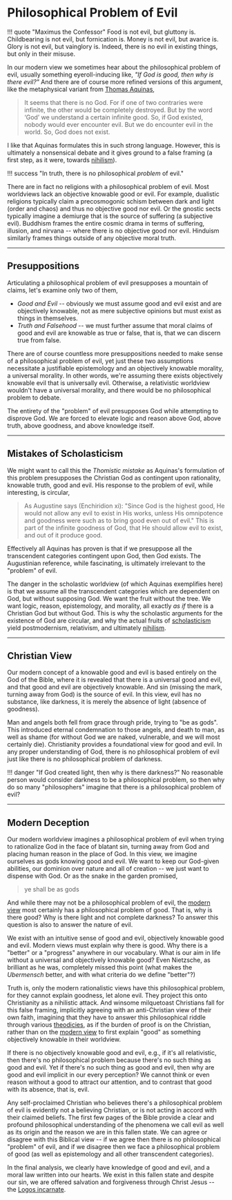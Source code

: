 # Philosophical Problem of Evil
<!--
Lord Jesus Christ, Son of the living God
 Have mercy on me, a sinner

Grant unto me, Lord, wisdom and discernment that I might articulate and glorify all that is good
-->

!!! quote "Maximus the Confessor"
    Food is not evil, but gluttony is. Childbearing is not evil, but fornication is. Money is not evil, but avarice is. Glory is not evil, but vainglory is. Indeed, there is no evil in existing things, but only in their misuse.

In our modern view we sometimes hear about the philosophical problem of evil,
 usually something eyeroll-inducing like, *"If God is good, then why is there evil?"*
And there are of course more refined versions of this argument, like the metaphysical variant from [Thomas Aquinas](https://en.wikipedia.org/wiki/Thomas_Aquinas),

> It seems that there is no God. For if one of two contraries were infinite, the other would be completely destroyed. But by the word ‘God’ we understand a certain infinite good. So, if God existed, nobody would ever encounter evil. But we do encounter evil in the world. So, God does not exist.

I like that Aquinas formulates this in such strong language.
However, this is ultimately a nonsensical debate and it gives ground to a false framing (a first step, as it were, towards [nihilism](nihilism.md)).

!!! success "In truth, there is no philosophical *problem* of evil."

There are in fact no religions with a philosophical problem of evil.
Most worldviews lack an objective knowable good or evil.
For example,
dualistic religions typically claim a precosmogonic schism between dark and light (order and chaos) and thus no objective good nor evil.
Or the gnostic sects typically imagine a demiurge that is the source of suffering (a subjective evil).
Buddhism frames the entire cosmic drama in terms of suffering, illusion, and nirvana -- where there is no objective good nor evil.
Hinduism similarly frames things outside of any objective moral truth.





---

## Presuppositions

Articulating a philosophical problem of evil presupposes a mountain of claims, let's examine only two of them,

* *Good and Evil* -- obviously we must assume good and evil exist and are objectively knowable, not as mere subjective opinions but must exist as things in themselves.
* *Truth and Falsehood* -- we must further assume that moral claims of good and evil are knowable as true or false, that is, that we can discern true from false.

There are of course countless more presuppositions needed to make sense of a philosophical problem of evil, yet just these two assumptions necessitate a justifiable epistemology and an objectively knowable morality, a universal morality. In other words, we're assuming there exists objectively knowable evil that is universally evil. Otherwise, a relativistic worldview wouldn't have a universal morality, and there would be no philosophical problem to debate.

The entirety of the "problem" of evil presupposes God while attempting to disprove God. We are forced to elevate logic and reason above God, above truth, above goodness, and above knowledge itself.





---

## Mistakes of Scholasticism

We might want to call this the *Thomistic mistake* as Aquinas's formulation of this problem presupposes the Christian God as contingent upon rationality, knowable truth, good and evil. His response to the problem of evil, while interesting, is circular,

> As Augustine says (Enchiridion xi): "Since God is the highest good, He would not allow any evil to exist in His works, unless His omnipotence and goodness were such as to bring good even out of evil." This is part of the infinite goodness of God, that He should allow evil to exist, and out of it produce good.

Effectively all Aquinas has proven is that if we presuppose all the transcendent categories contingent upon God, then God exists. The Augustinian reference, while fascinating, is ultimately irrelevant to the "problem" of evil.

The danger in the scholastic worldview (of which Aquinas exemplifies here) is that we assume all the transcendent categories which are dependent on God, but without supposing God. We want the fruit without the tree. We want logic, reason, epistemology, and morality, all exactly *as if* there is a Christian God but without God. This is why the scholastic arguments for the existence of God are circular, and why the actual fruits of [scholasticism](https://en.wikipedia.org/wiki/Scholasticism) yield postmodernism, relativism, and ultimately [nihilism](nihilism.md).





---

## Christian View

Our modern concept of a knowable good and evil is based entirely on the God of the Bible,
 where it is revealed that there is a universal good and evil,
 and that good and evil are objectively knowable. 
And sin (missing the mark, turning away from God) is the source of evil.
In this view, evil has no substance, like darkness,
 it is merely the absence of light (absence of goodness).

Man and angels both fell from grace through pride, trying to "be as gods".
This introduced
 eternal condemnation to those angels,
 and 
 death
 to man,
as well as shame (for without God we are naked, vulnerable, and we will most certainly die).
Christianity provides a foundational view for good and evil.
In any proper understanding of God, there is no philosophical problem of evil just like there is no philosophical problem of darkness.

!!! danger "If God created light, then why is there darkness?"
    No reasonable person would consider darkness to be a philosophical problem, so then why do so many "philosophers" imagine that there is a philosophical problem of evil?





---

## Modern Deception 

Our modern worldview imagines a philosophical problem of evil when trying to rationalize God in the face of blatant sin, turning away from God and placing human reason in the place of God. 
In this view, we imagine ourselves as gods knowing good and evil. We want to keep our God-given abilities, our dominion over nature and all of creation -- we just want to dispense with God. Or as the snake in the garden promised,

> ye shall be as gods

And while there may not be a philosophical problem of evil, the [modern view](index.md) most certainly has a philosophical problem of good. That is, why is there good? Why is there light and not complete darkness? To answer this question is also to answer the nature of evil.

We exist with an intuitive sense of good and evil, objectively knowable good and evil.
Modern views must explain why there is good. Why there is a "better" or a "progress" anywhere in our vocabulary. What is our aim in life without a universal and objectively knowable good?
Even Nietzsche, as brilliant as he was, completely missed this point (what makes the *Ubermensch* better, and with what criteria do we define "better"?)

Truth is, only the modern rationalistic views have this philosophical problem, for they cannot explain goodness, let alone evil. They project this onto Christianity as a nihilistic attack. And winsome milquetoast Christians fall for this false framing, implicitly agreeing with an anti-Christian view of their own faith, imagining that they have to answer this philosophical riddle through various [theodicies](https://en.wikipedia.org/wiki/Theodicy), as if the burden of proof is on the Christian, rather than on the [modern view](index.md) to first explain "good" as something objectively knowable in their worldview.

If there is no objectively knowable good and evil, e.g., if it's all relativistic, then there's no philosophical problem because there's no such thing as good and evil. Yet if there's no such thing as good and evil, then why are good and evil implicit in our every perception? We cannot think or even reason without a good to attract our attention, and to contrast that good with its absence, that is, evil.

Any self-proclaimed Christian who believes there's a philosophical problem of evil is evidently not a believing Christian, or is not acting in accord with their claimed beliefs. The first few pages of the Bible provide a clear and profound philosophical understanding of the phenomena we call evil as well as its origin and the reason we are in this fallen state. 
We can agree or disagree with this Biblical view -- if we agree then there is no philosophical "problem" of evil, and if we disagree then we face a philosophical problem of good (as well as epistemology and all other transcendent categories).

In the final analysis, we clearly have knowledge of good and evil, and a moral law written into our hearts. 
We exist in this fallen state and despite our sin, we are offered salvation and forgiveness through Christ Jesus
 -- the [Logos incarnate](../logos/index.md).












